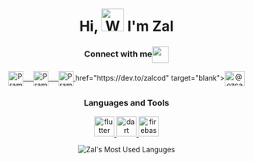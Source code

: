 <h1 align="center"> Hi, <img src="https://raw.githubusercontent.com/nixin72/nixin72/master/wave.gif" 
         alt="Waving hand animated gif"
         height="45"
         width="45" /> I'm Zal</h1>         
<div align="center">
  <h3 align="center">Connect with me<img align="center" src="https://github.com/rajput2107/rajput2107/blob/master/Assets/Handshake.gif" height="33px" /></h3> 
</div>
<p align="center">
 <a href="https://www.linkedin.com/in/zalcod/" target=”_blank”>
  <img align="center" alt="Pramod's LinkedIn" width="30px" src="https://www.vectorlogo.zone/logos/linkedin/linkedin-icon.svg" /> &nbsp; &nbsp;
 </a>
  <a href="https://twitter.com/zalcod" target=”_blank”>
  <img align="center" alt="Pramod's Twitter" width="30px" src="https://www.vectorlogo.zone/logos/twitter/twitter-official.svg" /> &nbsp; &nbsp;

 </a>
 <a href="https://medium.com/@zalcod" target=”_blank”>
  <img align="center" alt="Pramod's Medium" width="30px" src="https://www.vectorlogo.zone/logos/medium/medium-tile.svg" />
 </a> 
 <a/>
  href="https://dev.to/zalcod" target="blank"><img align="center" src="https://raw.githubusercontent.com/rahuldkjain/github-profile-readme-generator/master/src/images/icons/Social/devto.svg" alt="@ozcanzaferayan" height="30" width="40" />
</a>
</p>
<h3 align="center">Languages and Tools</h3>
<p align="center"> <a href="https://www.w3schools.com/cs/" target="_blank" rel="noreferrer"> 
<a href="https://flutter.dev" target="_blank" rel="noreferrer"> <img src="https://www.vectorlogo.zone/logos/flutterio/flutterio-icon.svg" alt="flutter" width="40" height="40"/> </a>
<a href="https://dart.dev" target="_blank" rel="noreferrer"> <img src="https://www.vectorlogo.zone/logos/dartlang/dartlang-icon.svg" alt="dart" width="40" height="40"/> </a> 
<a href="https://firebase.google.com/" target="_blank" rel="noreferrer"> <img src="https://www.vectorlogo.zone/logos/firebase/firebase-icon.svg" alt="firebase"
  width="40" height="40"/> </a>
  </p>
  <div align="center">
  <img align="center" src="https://github-readme-stats.vercel.app/api/top-langs?username=zalcod&show_icons=true&locale=en&layout=compact&theme=github_dark" alt="Zal's Most Used Languges" />

<br />
<br />
